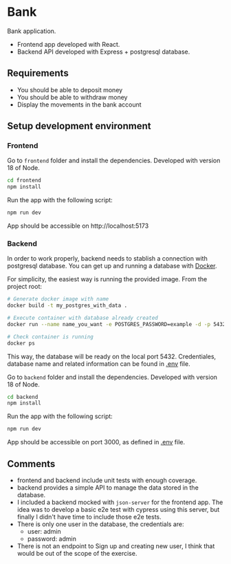 # Bank

Bank application.

- Frontend app developed with React.
- Backend API developed with Express + postgresql database.

## Requirements

- You should be able to deposit money
- You should be able to withdraw money
- Display the movements in the bank account

## Setup development environment

### Frontend

Go to `frontend` folder and install the dependencies. Developed with version 18 of Node.

```sh
cd frontend
npm install
```

Run the app with the following script:

```sh
npm run dev
```

App should be accessible on http://localhost:5173

### Backend

In order to work properly, backend needs to stablish a connection with postgresql database. You can get up and running a database with [Docker](https://docs.docker.com/get-docker/).

For simplicity, the easiest way is running the provided image. From the project root:

```sh
# Generate docker image with name
docker build -t my_postgres_with_data .

# Execute container with database already created
docker run --name name_you_want -e POSTGRES_PASSWORD=example -d -p 5432:5432 my_postgres_with_data

# Check container is running
docker ps
```

This way, the database will be ready on the local port 5432. Credentiales, database name and related information can be found in [.env](./backend/.env) file.

Go to `backend` folder and install the dependencies. Developed with version 18 of Node.

```sh
cd backend
npm install
```

Run the app with the following script:

```sh
npm run dev
```

App should be accessible on port 3000, as defined in [.env](./backend/.env) file.

## Comments

- frontend and backend include unit tests with enough coverage.
- backend provides a simple API to manage the data stored in the database.
- I included a backend mocked with `json-server` for the frontend app. The idea was to develop a basic e2e test with cypress using this server, but finally I didn't have time to include those e2e tests.
- There is only one user in the database, the credentials are:
  - user: admin
  - password: admin
- There is not an endpoint to Sign up and creating new user, I think that would be out of the scope of the exercise.
